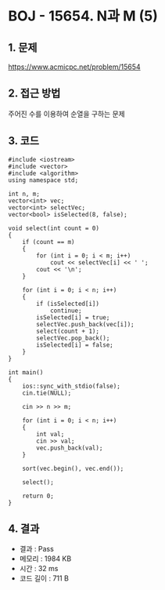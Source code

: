 # BOJ - 15654. N과 M (5)

## 1. 문제  
https://www.acmicpc.net/problem/15654
## 2. 접근 방법  
주어진 수를 이용하여 순열을 구하는 문제
## 3. 코드  
```
#include <iostream>
#include <vector>
#include <algorithm>
using namespace std;

int n, m;
vector<int> vec;
vector<int> selectVec;
vector<bool> isSelected(8, false);

void select(int count = 0)
{
	if (count == m)
	{
		for (int i = 0; i < m; i++)
			cout << selectVec[i] << ' ';
		cout << '\n';
	}

	for (int i = 0; i < n; i++)
	{
		if (isSelected[i])
			continue;
		isSelected[i] = true;
		selectVec.push_back(vec[i]);
		select(count + 1);
		selectVec.pop_back();
		isSelected[i] = false;
	}
}

int main()
{
	ios::sync_with_stdio(false);
	cin.tie(NULL);

	cin >> n >> m;

	for (int i = 0; i < n; i++)
	{
		int val;
		cin >> val;
		vec.push_back(val);
	}

	sort(vec.begin(), vec.end());

	select();

	return 0;
}
```
## 4. 결과
- 결과 : Pass
- 메모리 : 1984 KB
- 시간 : 32 ms
- 코드 길이 : 711 B